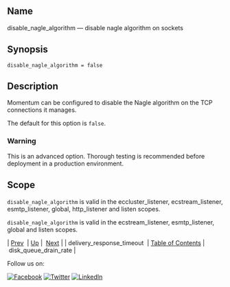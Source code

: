<a name="conf.ref.disable_nagle_algorithm"></a>
## Name

disable_nagle_algorithm — disable nagle algorithm on sockets

## Synopsis

`disable_nagle_algorithm = false`

<a name="idp24341840"></a>
## Description

Momentum can be configured to disable the Nagle algorithm on the TCP connections it manages.

The default for this option is `false`.

### Warning

This is an advanced option. Thorough testing is recommended before deployment in a production environment.

<a name="idp24345648"></a>
## Scope

`disable_nagle_algorithm` is valid in the eccluster_listener, ecstream_listener, esmtp_listener, global, http_listener and listen scopes.

`disable_nagle_algorithm` is valid in the ecstream_listener, esmtp_listener, global and listen scopes.

| [Prev](conf.ref.delivery_response_timeout.php)  | [Up](config.options.ref.php) |  [Next](conf.ref.disk_queue_drain_rate.php) |
| delivery_response_timeout  | [Table of Contents](index.php) |  disk_queue_drain_rate |

Follow us on:

[![Facebook](https://support.messagesystems.com/images/icon-facebook.png)](http://www.facebook.com/messagesystems) [![Twitter](https://support.messagesystems.com/images/icon-twitter.png)](http://twitter.com/#!/MessageSystems) [![LinkedIn](https://support.messagesystems.com/images/icon-linkedin.png)](http://www.linkedin.com/company/message-systems)